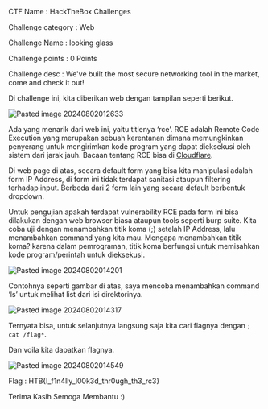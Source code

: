 CTF Name           : HackTheBox Challenges

Challenge category : Web

Challenge Name     : looking glass

Challenge points   : 0 Points

Challenge desc     : We've built the most secure networking tool in the market, come and check it out!


Di challenge ini, kita diberikan web dengan tampilan seperti berikut.

![Pasted image 20240802012633](https://github.com/user-attachments/assets/1a9dafb1-72e8-43a8-a931-80461fed59c6)

Ada yang menarik dari web ini, yaitu titlenya ‘rce’. RCE adalah Remote Code Execution yang merupakan sebuah kerentanan dimana memungkinkan penyerang untuk mengirimkan kode program yang dapat dieksekusi oleh sistem dari jarak jauh. Bacaan tentang RCE bisa di [Cloudflare](https://www.cloudflare.com/learning/security/what-is-remote-code-execution/#:~:text=A%20remote%20code%20execution%20(RCE)%20attack%20is%20one%20where%20an,malware%20or%20stealing%20sensitive%20data.). 

Di web page di atas, secara default form yang bisa kita manipulasi adalah form IP Address, di form ini tidak terdapat sanitasi ataupun filtering terhadap input. Berbeda dari 2 form lain yang secara default berbentuk dropdown.

Untuk pengujian apakah terdapat vulnerability RCE pada form ini bisa dilakukan dengan web browser biasa ataupun tools seperti burp suite. Kita coba uji dengan menambahkan titik koma (;) setelah IP Address, lalu menambahkan command yang kita mau. Mengapa menambahkan titik koma? karena dalam pemrograman, titik koma berfungsi untuk memisahkan kode program/perintah untuk dieksekusi.

![Pasted image 20240802014201](https://github.com/user-attachments/assets/ef527a51-bf77-4039-96de-9b5cfb6409aa)


Contohnya seperti gambar di atas, saya mencoba menambahkan command ‘ls’ untuk melihat list dari isi direktorinya.

![Pasted image 20240802014317](https://github.com/user-attachments/assets/d7bb39ec-2bf1-467a-856b-76b27accdea5)


Ternyata bisa, untuk selanjutnya langsung saja kita cari flagnya dengan `; cat /flag*`. 

Dan voila kita dapatkan flagnya. 

![Pasted image 20240802014549](https://github.com/user-attachments/assets/367c470c-6e0b-4064-9479-2a6678fc6474)


Flag : HTB{I_f1n4lly_l00k3d_thr0ugh_th3_rc3}

Terima Kasih Semoga Membantu :)
